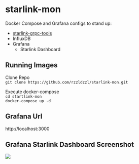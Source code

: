 # starlink-mon
Docker Compose and Grafana configs to stand up:
* [starlink-grpc-tools](https://github.com/sparky8512/starlink-grpc-tools)
* InfluxDB
* Grafana
  * Starlink Dashboard

## Running Images
Clone Repo  
```git clone https://github.com/rzzldzzl/starlink-mon.git```  

Execute docker-compose  
```cd startlink-mon```  
```docker-compose up -d```

## Grafana Url
http://localhost:3000

## Grafana Starlink Dashboard Screenshot
![](images/Screen%20Shot%202022-04-21%20at%203.34.12%20PM.png)
